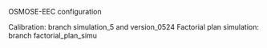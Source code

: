 OSMOSE-EEC configuration

Calibration: branch simulation_5 and version_0524
Factorial plan simulation: branch factorial_plan_simu
